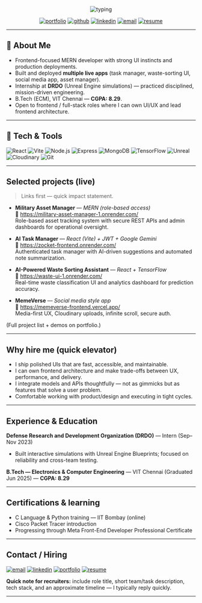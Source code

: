 <!-- README.md — Professional, recruiter-friendly GitHub profile (icons + badges added) -->

<!-- Hero -->
<p align="center">
  <img src="https://readme-typing-svg.herokuapp.com?font=Fira+Code&size=28&pause=1000&color=2b6cb0&width=780&lines=J.K.+Swaminathan+-+Frontend+Engineer;React+%7C+Vite+%7C+Node.js+%7C+MERN;Building+fast%2C+usable+web+apps" alt="typing" />
</p>

<p align="center">
  <!-- Social / Contact badges -->
  <a href="https://portfolio-swami-topaz.vercel.app" target="_blank"><img alt="portfolio" src="https://img.shields.io/badge/Portfolio-Visit-blue?logo=vercel&style=for-the-badge"/></a>
  <a href="https://github.com/Swaminathanjk" target="_blank"><img alt="github" src="https://img.shields.io/badge/GitHub-@Swaminathanjk-181717?logo=github&style=for-the-badge"/></a>
  <a href="https://www.linkedin.com/in/swamijk" target="_blank"><img alt="linkedin" src="https://img.shields.io/badge/LinkedIn-Swamijk-0A66C2?logo=linkedin&style=for-the-badge"/></a>
  <a href="mailto:swaminathanjk@gmail.com"><img alt="email" src="https://img.shields.io/badge/Email-swaminathanjk%40gmail.com-DD4B39?logo=gmail&style=for-the-badge"/></a>
  <a href="./Swaminathan_Resume.pdf" target="_blank"><img alt="resume" src="https://img.shields.io/badge/Resume-PDF-6f42c1?logo=adobepdf&style=for-the-badge"/></a>
</p>

---

## 👋 About Me
- Frontend-focused MERN developer with strong UI instincts and production deployments.  
- Built and deployed **multiple live apps** (task manager, waste-sorting UI, social media app, asset manager).  
- Internship at **DRDO** (Unreal Engine simulations) — practiced disciplined, mission-driven engineering.  
- B.Tech (ECM), VIT Chennai — **CGPA: 8.29**.  
- Open to frontend / full-stack roles where I can own UI/UX and lead frontend architecture.  


---

## 🔧 Tech & Tools
<p>
  <img src="https://img.shields.io/badge/React-61DAFB?logo=react&logoColor=white&style=flat-square" alt="React"/>
  <img src="https://img.shields.io/badge/Vite-646cff?logo=vite&logoColor=white&style=flat-square" alt="Vite"/>
  <img src="https://img.shields.io/badge/Node.js-339933?logo=node.js&logoColor=white&style=flat-square" alt="Node.js"/>
  <img src="https://img.shields.io/badge/Express-000000?logo=express&logoColor=white&style=flat-square" alt="Express"/>
  <img src="https://img.shields.io/badge/MongoDB-47A248?logo=mongodb&logoColor=white&style=flat-square" alt="MongoDB"/>
  <img src="https://img.shields.io/badge/TensorFlow-FF6F00?logo=tensorflow&logoColor=white&style=flat-square" alt="TensorFlow"/>
  <img src="https://img.shields.io/badge/Unreal_Engine-0E1A2D?logo=unrealengine&logoColor=white&style=flat-square" alt="Unreal"/>
  <img src="https://img.shields.io/badge/Cloudinary-EB5E28?logo=cloudinary&logoColor=white&style=flat-square" alt="Cloudinary"/>
  <img src="https://img.shields.io/badge/Git-Git-161B22?logo=git&logoColor=white&style=flat-square" alt="Git"/>
</p>

---

##  Selected projects (live)
> Links first — quick impact statement.

- **Military Asset Manager** — *MERN (role-based access)*  
  🔗 https://military-asset-manager-1.onrender.com/  
  Role-based asset tracking system with secure REST APIs and admin dashboards for operational oversight.

- **AI Task Manager** — *React (Vite) + JWT + Google Gemini*  
  🔗 https://zocket-frontend.onrender.com/  
  Authenticated task manager with AI-driven suggestions and automated note summarization.

- **AI-Powered Waste Sorting Assistant** — *React + TensorFlow*  
  🔗 https://waste-ui-1.onrender.com/  
  Real-time waste classification UI and analytics dashboard for prediction accuracy.

- **MemeVerse** — *Social media style app*  
  🔗 https://memeverse-frontend.vercel.app/  
  Media-first UX, Cloudinary uploads, infinite scroll, secure auth.

(Full project list + demos on portfolio.)

---

## Why hire me (quick elevator)
- I ship polished UIs that are fast, accessible, and maintainable.  
- I can own frontend architecture and make trade-offs between UX, performance, and delivery.  
- I integrate models and APIs thoughtfully — not as gimmicks but as features that solve a user problem.  
- Comfortable working with product/design and executing in tight cycles.

---

##  Experience & Education
**Defense Research and Development Organization (DRDO)** — Intern (Sep–Nov 2023)  
- Built interactive simulations with Unreal Engine Blueprints; focused on reliability and cross-team testing.

**B.Tech — Electronics & Computer Engineering** — VIT Chennai (Graduated Jun 2025) — **CGPA: 8.29**

---

##  Certifications & learning
- C Language & Python training — IIT Bombay (online)  
- Cisco Packet Tracer introduction  
- Progressing through Meta Front-End Developer Professional Certificate

---

##  Contact / Hiring
<p>
  <a href="mailto:swaminathanjk@gmail.com"><img src="https://img.shields.io/badge/Email-swaminathanjk%40gmail.com-DD4B39?logo=gmail&style=flat-square" alt="email"/></a>
  <a href="https://www.linkedin.com/in/swamijk" target="_blank"><img src="https://img.shields.io/badge/LinkedIn-Swamijk-0A66C2?logo=linkedin&style=flat-square" alt="linkedin"/></a>
  <a href="https://portfolio-swami-topaz.vercel.app" target="_blank"><img src="https://img.shields.io/badge/Portfolio-Visit-blue?logo=vercel&style=flat-square" alt="portfolio"/></a>
  <a href="./Swaminathan_Resume.pdf" target="_blank"><img src="https://img.shields.io/badge/Resume-Download-6f42c1?logo=adobepdf&style=flat-square" alt="resume"/></a>
</p>

**Quick note for recruiters:** include role title, short team/task description, tech stack, and an approximate timeline — I typically reply quickly.

---

